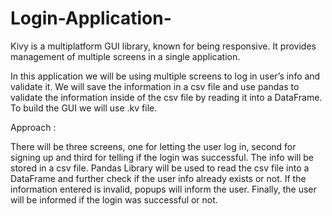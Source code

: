 # Login-Application-
Kivy is a multiplatform GUI library, known for being responsive. It provides management of multiple screens in a single application. 

In this application we will be using multiple screens to log in user’s info and validate it. We will save the information in a csv file and use pandas to validate the information inside of the csv file by reading it into a DataFrame. To build the GUI we will use .kv file.  

Approach :

There will be three screens, one for letting the user log in, second for signing up and third for telling if the login was successful.
The info will be stored in a csv file.
Pandas Library will be used to read the csv file into a DataFrame and further check if the user info already exists or not.
If the information entered is invalid, popups will inform the user.
Finally, the user will be informed if the login was successful or not.
 
